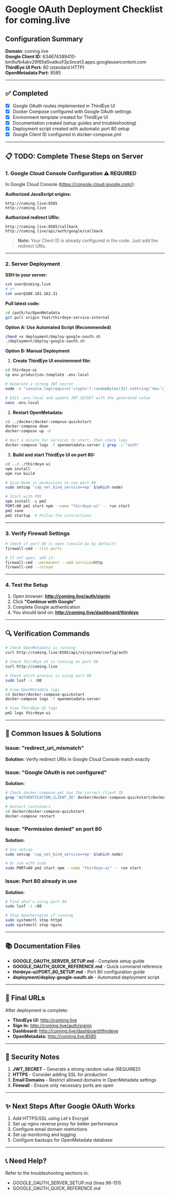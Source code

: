 # Google OAuth Deployment Checklist for coming.live

## Configuration Summary

**Domain:** coming.live  
**Google Client ID:** 634674389410-bm9ufb4akv29f65e5vatkuif3p3ncet3.apps.googleusercontent.com  
**ThirdEye UI Port:** 80 (standard HTTP)  
**OpenMetadata Port:** 8585  

---

## ✅ Completed

- [x] Google OAuth routes implemented in ThirdEye UI
- [x] Docker Compose configured with Google OAuth settings
- [x] Environment template created for ThirdEye UI
- [x] Documentation created (setup guides and troubleshooting)
- [x] Deployment script created with automatic port 80 setup
- [x] Google Client ID configured in docker-compose.yml

---

## 📋 TODO: Complete These Steps on Server

### 1. Google Cloud Console Configuration ⚠️ REQUIRED

In Google Cloud Console (https://console.cloud.google.com/):

**Authorized JavaScript origins:**
```
http://coming.live:8585
http://coming.live
```

**Authorized redirect URIs:**
```
http://coming.live:8585/callback
http://coming.live/api/auth/google/callback
```

> **Note:** Your Client ID is already configured in the code. Just add the redirect URIs.

---

### 2. Server Deployment

**SSH to your server:**
```bash
ssh user@coming.live
# or
ssh user@108.181.162.31
```

**Pull latest code:**
```bash
cd /path/to/OpenMetadata
git pull origin feat/thirdeye-service-internal
```

**Option A: Use Automated Script (Recommended)**
```bash
chmod +x deployment/deploy-google-oauth.sh
./deployment/deploy-google-oauth.sh
```

**Option B: Manual Deployment**

1. **Create ThirdEye UI environment file:**
```bash
cd thirdeye-ui
cp env.production.template .env.local

# Generate a strong JWT secret
node -e "console.log(require('crypto').randomBytes(32).toString('hex'))"

# Edit .env.local and update JWT_SECRET with the generated value
nano .env.local
```

2. **Restart OpenMetadata:**
```bash
cd ../docker/docker-compose-quickstart
docker-compose down
docker-compose up -d

# Wait a minute for services to start, then check logs
docker-compose logs -f openmetadata-server | grep -i "auth"
```

3. **Build and start ThirdEye UI on port 80:**
```bash
cd ../../thirdeye-ui
npm install
npm run build

# Give Node.js permission to use port 80
sudo setcap 'cap_net_bind_service=+ep' $(which node)

# Start with PM2
npm install -g pm2
PORT=80 pm2 start npm --name "thirdeye-ui" -- run start
pm2 save
pm2 startup  # Follow the instructions
```

---

### 3. Verify Firewall Settings

```bash
# Check if port 80 is open (should be by default)
firewall-cmd --list-ports

# If not open, add it:
firewall-cmd --permanent --add-service=http
firewall-cmd --reload
```

---

### 4. Test the Setup

1. Open browser: **http://coming.live/auth/signin**
2. Click **"Continue with Google"**
3. Complete Google authentication
4. You should land on: **http://coming.live/dashboard/thirdeye**

---

## 🔍 Verification Commands

```bash
# Check OpenMetadata is running
curl http://coming.live:8585/api/v1/system/config/auth

# Check ThirdEye UI is running on port 80
curl http://coming.live

# Check which process is using port 80
sudo lsof -i :80

# View OpenMetadata logs
cd docker/docker-compose-quickstart
docker-compose logs -f openmetadata-server

# View ThirdEye UI logs
pm2 logs thirdeye-ui
```

---

## 🚨 Common Issues & Solutions

### Issue: "redirect_uri_mismatch"
**Solution:** Verify redirect URIs in Google Cloud Console match exactly

### Issue: "Google OAuth is not configured"
**Solution:** 
```bash
# Check docker-compose.yml has the correct client ID
grep "AUTHENTICATION_CLIENT_ID" docker/docker-compose-quickstart/docker-compose.yml

# Restart containers
cd docker/docker-compose-quickstart
docker-compose restart
```

### Issue: "Permission denied" on port 80
**Solution:**
```bash
# Use setcap
sudo setcap 'cap_net_bind_service=+ep' $(which node)

# Or run with sudo
sudo PORT=80 pm2 start npm --name "thirdeye-ui" -- run start
```

### Issue: Port 80 already in use
**Solution:**
```bash
# Find what's using port 80
sudo lsof -i :80

# Stop Apache/nginx if running
sudo systemctl stop httpd
sudo systemctl stop nginx
```

---

## 📚 Documentation Files

- **GOOGLE_OAUTH_SERVER_SETUP.md** - Complete setup guide
- **GOOGLE_OAUTH_QUICK_REFERENCE.md** - Quick command reference
- **thirdeye-ui/PORT_80_SETUP.md** - Port 80 configuration guide
- **deployment/deploy-google-oauth.sh** - Automated deployment script

---

## 🎯 Final URLs

After deployment is complete:

- **ThirdEye UI:** http://coming.live
- **Sign In:** http://coming.live/auth/signin  
- **Dashboard:** http://coming.live/dashboard/thirdeye
- **OpenMetadata:** http://coming.live:8585

---

## 🔐 Security Notes

1. **JWT_SECRET** - Generate a strong random value (REQUIRED)
2. **HTTPS** - Consider adding SSL for production
3. **Email Domains** - Restrict allowed domains in OpenMetadata settings
4. **Firewall** - Ensure only necessary ports are open

---

## ✨ Next Steps After Google OAuth Works

1. Add HTTPS/SSL using Let's Encrypt
2. Set up nginx reverse proxy for better performance
3. Configure email domain restrictions
4. Set up monitoring and logging
5. Configure backups for OpenMetadata database

---

## 📞 Need Help?

Refer to the troubleshooting sections in:
- GOOGLE_OAUTH_SERVER_SETUP.md (lines 96-151)
- GOOGLE_OAUTH_QUICK_REFERENCE.md

